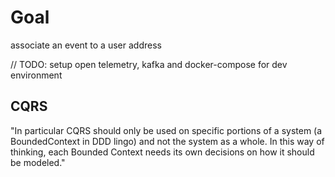 # Goal
associate an event to a user address

// TODO: setup open telemetry, kafka and docker-compose for dev environment

## CQRS

"In particular CQRS should only be used on specific portions of a system (a BoundedContext in DDD lingo) and not the system as a whole. In this way of thinking, each Bounded Context needs its own decisions on how it should be modeled."